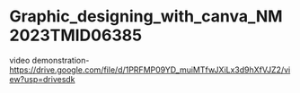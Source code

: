 # Graphic_designing_with_canva_NM2023TMID06385
video demonstration-https://drive.google.com/file/d/1PRFMP09YD_muiMTfwJXiLx3d9hXfVJZ2/view?usp=drivesdk
